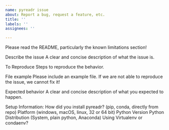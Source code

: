 ```yaml
---
name: pyreadr issue
about: Report a bug, request a feature, etc.
title: ''
labels: ''
assignees: ''

---
```


Please read the README, particularly the known limitations section!

Describe the issue
A clear and concise description of what the issue is.

To Reproduce
Steps to reproduce the behavior.

File example
Please include an example file. If we are not able to reproduce the issue, we cannot fix it!

Expected behavior
A clear and concise description of what you expected to happen.

Setup Information:
How did you install pyreadr? (pip, conda, directly from repo)
Platform (windows, macOS, linux, 32 or 64 bit)
Python Version
Python Distribution (System, plain python, Anaconda)
Using Virtualenv or condaenv?
